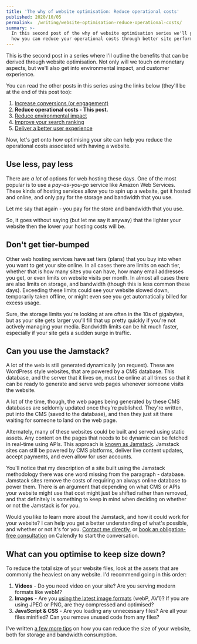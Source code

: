 ```yaml
---
title: 'The why of website optimisation: Reduce operational costs'
published: 2020/10/05
permalink:  /writing/website-optimisation-reduce-operational-costs/
summary: >-
  In this second post of the why of website optimisation series we'll go into
  how you can reduce your operational costs through better site performance.
---
```


This is the second post in a series where I'll outline the benefits that can be derived through website optimisation. Not only will we touch on monetary aspects, but we'll also get into environmental impact, and customer experience.

You can read the other posts in this series using the links below (they'll be at the end of this post too):

1. [Increase conversions (or engagement)​](https://www.fershad.com/blog/posts/website-optimisation-increase-conversions-engagement/) ​
2. **Reduce operational costs - This post.**
3. [Reduce environmental impact​](https://www.fershad.com/blog/posts/website-optimisation-reduce-environmental-impact)
4. [Improve your search ranking​](https://www.fershad.com/blog/posts/website-optimisation-improve-search-ranking)
5. [Deliver a better user experience​](https://www.fershad.com/blog/posts/website-optimisation-better-user-experience)

Now, let's get onto how optimising your site can help you reduce the operational costs associated with having a website.

## Use less, pay less

There are _a lot_ of options for web hosting these days. One of the most popular is to use a _pay-as-you-go_ service like Amazon Web Services. These kinds of hosting services allow you to spin up a website, get it hosted and online, and only pay for the storage and bandwidth that you use.

Let me say that again - you pay for the store and bandwidth that you use.

So, it goes without saying (but let me say it anyway) that the lighter your website then the lower your hosting costs will be.

## Don't get tier-bumped

Other web hosting services have set tiers (plans) that you buy into when you want to get your site online. In all cases there are limits on each tier, whether that is how many sites you can have, how many email addresses you get, or even limits on website visits per month. In almost all cases there are also limits on storage, and bandwidth (though this is less common these days). Exceeding these limits could see your website slowed down, temporarily taken offline, or might even see you get automatically billed for excess usage.

Sure, the storage limits you're looking at are often in the 10s of gigabytes, but as your site gets larger you'll fill that up pretty quickly if you're not actively managing your media. Bandwidth limits can be hit much faster, especially if your site gets a sudden surge in traffic.

## Can you use the Jamstack?

A lot of the web is still generated dynamically (on request). These are WordPress style websites, that are powered by a CMS database. This database, and the server that it lives on, must be online at all times so that it can be ready to generate and serve web pages whenever someone visits the website.

A lot of the time, though, the web pages being generated by these CMS databases are seldomly updated once they're published. They're written, put into the CMS (saved to the database), and then they just sit there waiting for someone to land on the web page.

Alternately, many of these websites could be built and served using static assets. Any content on the pages that needs to be dynamic can be fetched in real-time using APIs. This approach is [known as Jamstack](https://jamstack.wtf/). Jamstack sites can still be powered by CMS platforms, deliver live content updates, accept payments, and even allow for user accounts.

You'll notice that my description of a site built using the Jamstack methodology there was one word missing from the paragraph - database. Jamstack sites remove the costs of requiring an always online database to power them. There is an argument that depending on what CMS or APIs your website might use that cost might just be shifted rather than removed, and that definitely is something to keep in mind when deciding on whether or not the Jamstack is for you.

Would you like to learn more about the Jamstack, and how it could work for your website? I can help you get a better understanding of what's possible, and whether or not it's for you. [Contact me directly](https://www.fershad.com/contact), or [book an obligation-free consultation](https://calendly.com/fershad-digital/meet) on Calendly to start the conversation.

## What can you optimise to keep size down?

To reduce the total size of your website files, look at the assets that are commonly the heaviest on any website. I'd recommend going in this order:

1. **Videos** - Do you need video on your site? Are you serving modern formats like webM?
2. **Images** - Are you [using the latest image formats](https://www.fershad.com/blog/posts/reduce-page-weight-with-picture-tag/) (webP, AV1)? If you are using JPEG or PNG, are they compressed and optimised?
3. **JavaScript & CSS** - Are you loading any unnecessary files? Are all your files minified? Can you remove unused code from any files?

I've written [a few more tips](https://www.fershad.com/blog/posts/web-performance-quick-guide) on how you can reduce the size of your website, both for storage and bandwidth consumption.
